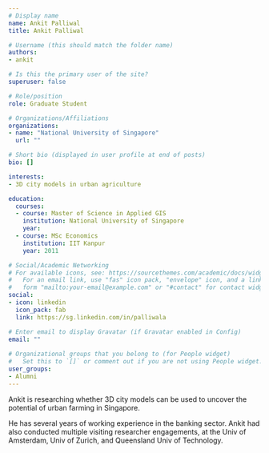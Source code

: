 ```yaml
---
# Display name
name: Ankit Palliwal
title: Ankit Palliwal

# Username (this should match the folder name)
authors:
- ankit

# Is this the primary user of the site?
superuser: false

# Role/position
role: Graduate Student

# Organizations/Affiliations
organizations:
- name: "National University of Singapore"
  url: ""

# Short bio (displayed in user profile at end of posts)
bio: []

interests:
- 3D city models in urban agriculture

education:
  courses:
  - course: Master of Science in Applied GIS
    institution: National University of Singapore
    year: 
  - course: MSc Economics
    institution: IIT Kanpur
    year: 2011

# Social/Academic Networking
# For available icons, see: https://sourcethemes.com/academic/docs/widgets/#icons
#   For an email link, use "fas" icon pack, "envelope" icon, and a link in the
#   form "mailto:your-email@example.com" or "#contact" for contact widget.
social:
- icon: linkedin
  icon_pack: fab
  link: https://sg.linkedin.com/in/palliwala

# Enter email to display Gravatar (if Gravatar enabled in Config)
email: ""
  
# Organizational groups that you belong to (for People widget)
#   Set this to `[]` or comment out if you are not using People widget.  
user_groups:
- Alumni
---
```


Ankit is researching whether 3D city models can be used to uncover the potential of urban farming in Singapore.

He has several years of working experience in the banking sector.
Ankit had also conducted multiple visiting researcher engagements, at the Univ of Amsterdam, Univ of Zurich, and Queensland Univ of Technology.
